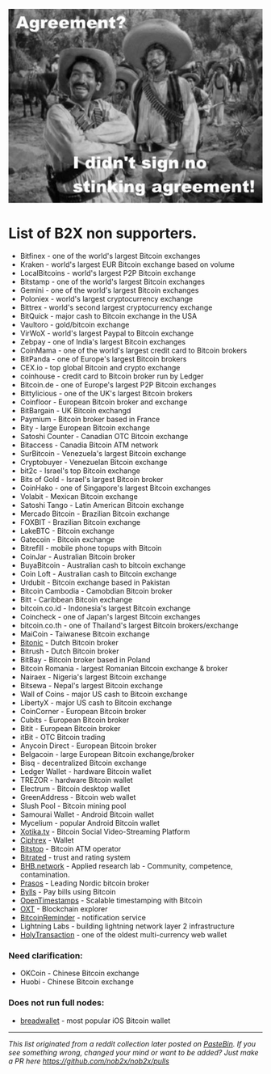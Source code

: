 
![](DG4IEcsUIAAje5w.jpg)

# List of B2X **non** supporters.

- Bitfinex - one of the world's largest Bitcoin exchanges
- Kraken - world's largest EUR Bitcoin exchange based on volume
- LocalBitcoins - world's largest P2P Bitcoin exchange
- Bitstamp - one of the world's largest Bitcoin exchanges
- Gemini - one of the world's largest Bitcoin exchanges
- Poloniex - world's largest cryptocurrency exchange
- Bittrex - world's second largest cryptocurrency exchange
- BitQuick - major cash to Bitcoin exchange in the USA
- Vaultoro - gold/bitcoin exchange
- VirWoX - world's largest Paypal to Bitcoin exchange
- Zebpay - one of India's largest Bitcoin exchanges
- CoinMama - one of the world's largest credit card to Bitcoin brokers
- BitPanda - one of Europe's largest Bitcoin brokers
- CEX.io - top global Bitcoin and crypto exchange
- coinhouse - credit card to Bitcoin broker run by Ledger
- Bitcoin.de - one of Europe's largest P2P Bitcoin exchanges
- Bittylicious - one of the UK's largest Bitcoin brokers
- Coinfloor - European Bitcoin broker and exchange
- BitBargain - UK Bitcoin exchangd
- Paymium - Bitcoin broker based in France
- Bity - large European Bitcoin exchange
- Satoshi Counter - Canadian OTC Bitcoin exchange
- Bitaccess - Canadia Bitcoin ATM network
- SurBitcoin - Venezuela's largest Bitcoin exchange
- Cryptobuyer - Venezuelan Bitcoin exchange
- bit2c - Israel's top Bitcoin exchange
- Bits of Gold - Israel's largest Bitcoin broker
- CoinHako - one of Singapore's largest Bitcoin exchanges
- Volabit - Mexican Bitcoin exchange
- Satoshi Tango - Latin American Bitcoin exchange
- Mercado Bitcoin - Brazilian Bitcoin exchange
- FOXBIT - Brazilian Bitcoin exchange
- LakeBTC - Bitcoin exchange
- Gatecoin - Bitcoin exchange
- Bitrefill - mobile phone topups with Bitcoin
- CoinJar - Australian Bitcoin broker
- BuyaBitcoin - Australian cash to bitcoin exchange
- Coin Loft - Australian cash to Bitcoin exchange
- Urdubit - Bitcoin exchange based in Pakistan
- Bitcoin Cambodia - Camobdian Bitcoin broker
- Bitt - Caribbean Bitcoin exchange
- bitcoin.co.id - Indonesia's largest Bitcoin exchange
- Coincheck - one of Japan's largest Bitcoin exchanges
- bitcoin.co.th - one of Thailand's largest Bitcoin brokers/exchange
- MaiCoin - Taiwanese Bitcoin exchange
- [Bitonic](https://bitonic.nl/en/news/138/our-position-on-scaling-proposals) - Dutch Bitcoin broker
- Bitrush - Dutch Bitcoin broker
- BitBay - Bitcoin broker based in Poland
- Bitcoin Romania - largest Romanian Bitcoin exchange & broker
- Nairaex - Nigeria's largest Bitcoin exchange
- Bitsewa - Nepal's largest Bitcoin exchange
- Wall of Coins - major US cash to Bitcoin exchange
- LibertyX - major US cash to Bitcoin exchange
- CoinCorner - European Bitcoin broker
- Cubits - European Bitcoin broker
- Bitit - European Bitcoin broker
- itBit - OTC Bitcoin trading
- Anycoin Direct - European Bitcoin broker
- Belgacoin - large European Bitcoin exchange/broker
- Bisq - decentralized Bitcoin exchange
- Ledger Wallet - hardware Bitcoin wallet
- TREZOR - hardware Bitcoin wallet
- Electrum - Bitcoin desktop wallet
- GreenAddress - Bitcoin web wallet
- Slush Pool - Bitcoin mining pool
- Samourai Wallet - Android Bitcoin wallet
- Mycelium - popular Android Bitcoin wallet
- [Xotika.tv](https://twitter.com/bitcoinerrorlog/status/895335674471043073) - Bitcoin Social Video-Streaming Platform
- [Ciphrex](https://twitter.com/ciphrex/status/895161633005346817) - Wallet
- [Bitstop](https://twitter.com/bitstopofficial/status/895317733679669250) - Bitcoin ATM operator
- [Bitrated](https://medium.com/@shesek/why-i-dont-support-the-compromise-efforts-9d73a8cce6be) - trust and rating system
- [BHB.network](http://bhb.network) - Applied research lab - Community, competence, contamination.
- [Prasos](https://twitter.com/technom4ge/status/895679121803685888) - Leading Nordic bitcoin broker
- [Bylls](https://twitter.com/francispouliot_/status/895682101911146497) - Pay bills using Bitcoin
- [OpenTimestamps](https://opentimestamps.org) - Scalable timestamping with Bitcoin
- [OXT](https://oxt.me) - Blockchain explorer
- [BitcoinReminder](https://bitcoinreminder.com/informations/poli/) - notification service
- Lightning Labs - building lightning network layer 2 infrastructure
- [HolyTransaction](https://holytransaction.com) - one of the oldest multi-currency web wallet

### Need clarification:

- OKCoin - Chinese Bitcoin exchange
- Huobi - Chinese Bitcoin exchange

### Does not run full nodes:

- [breadwallet](https://twitter.com/breadwalletapp/status/895368562096955392) - most popular iOS Bitcoin wallet

---
*This list originated from a reddit collection later posted on [PasteBin](https://pastebin.com/ek5V1grM).
If you see something wrong, changed your mind or want to be added? Just make a PR here https://github.com/nob2x/nob2x/pulls*



